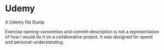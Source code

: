 # Udemy

A Udemy file Dump

Exercise naming-convention and commit-description is not a representation of how I would do it on a collaborative project.
It was designed for speed and personal-understanding.
